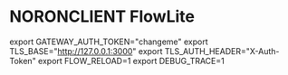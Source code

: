# NORONCLIENT FlowLite
export GATEWAY_AUTH_TOKEN="changeme"
export TLS_BASE="http://127.0.0.1:3000"
export TLS_AUTH_HEADER="X-Auth-Token"
export FLOW_RELOAD=1
export DEBUG_TRACE=1